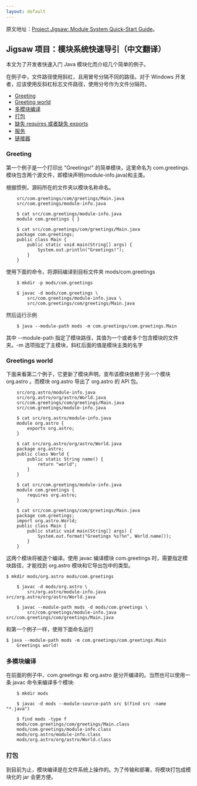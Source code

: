 ```yaml
---
layout: default
---
```


原文地址：[Project Jigsaw: Module System Quick-Start Guide](http://openjdk.java.net/projects/jigsaw/quick-start)。

## Jigsaw 项目：模块系统快速导引（中文翻译）

本文为了开发者快速入门 Java 模块化而介绍几个简单的例子。

在例子中，文件路径使用斜杠，且用冒号分隔不同的路径。对于 Windows 开发者，应该使用反斜杠标志文件路径，使用分号作为文件分隔符。

* [Greeting](#greetings)
* [Greeting world](#gworld)
* [多模块编译](#multi-module)
* [打包](#packaging)
* [缺失 requires 或者缺失 exports](#missing)
* [服务](#service)
* [链接器](#linker)

### <span id="greetings">Greeting</span>

第一个例子是一个打印出 "Greetings!" 的简单模块，这里命名为 com.greetings. 模块包含两个源文件，即模块声明(module-info.java)和主类。

根据惯例，源码所在的文件夹以模块名称命名。

```
	src/com.greetings/com/greetings/Main.java
	src/com.greetings/module-info.java

	$ cat src/com.greetings/module-info.java
	module com.greetings { }

	$ cat src/com.greetings/com/greetings/Main.java
	package com.greetings;
	public class Main {
		public static void main(String[] args) {
			System.out.println("Greetings!");
		}
	}
```

使用下面的命令，将源码编译到目标文件夹 mods/com.greetings

```
	$ mkdir -p mods/com.greetings

	$ javac -d mods/com.greetings \
		src/com.greetings/module-info.java \
		src/com.greetings/com/greetings/Main.java
```

然后运行示例

```
	$ java --module-path mods -m com.greetings/com.greetings.Main
```

其中 --module-path 指定了模块路径，其值为一个或者多个包含模块的文件夹。-m 选项指定了主模块，斜杠后面的值是模块主类的名字

### <span id="gworld">Greetings world</span>

下面来看第二个例子，它更新了模块声明，宣布该模块依赖于另一个模块 org.astro 。而模块 org.astro 导出了 org.astro 的 API 包。

```
    src/org.astro/module-info.java
    src/org.astro/org/astro/World.java
    src/com.greetings/com/greetings/Main.java
    src/com.greetings/module-info.java

    $ cat src/org.astro/module-info.java
    module org.astro {
        exports org.astro;
    }

    $ cat src/org.astro/org/astro/World.java
    package org.astro;
    public class World {
        public static String name() {
            return "world";
        }
    }

    $ cat src/com.greetings/module-info.java
    module com.greetings {
        requires org.astro;
    }

    $ cat src/com.greetings/com/greetings/Main.java
    package com.greetings;
    import org.astro.World;
    public class Main {
        public static void main(String[] args) {
            System.out.format("Greetings %s!%n", World.name());
        }
    }
```

这两个模块将被逐个编译。使用 javac 编译模块 com.greetings 时，需要指定模块路径，才能找到 org.astro 模块和它导出包中的类型。

```
$ mkdir mods/org.astro mods/com.greetings

    $ javac -d mods/org.astro \
        src/org.astro/module-info.java src/org.astro/org/astro/World.java

    $ javac --module-path mods -d mods/com.greetings \
        src/com.greetings/module-info.java src/com.greetings/com/greetings/Main.java
```

和第一个例子一样，使用下面命名运行

```
$ java --module-path mods -m com.greetings/com.greetings.Main
    Greetings world!
```

### <span id="multi-module">多模块编译</span>

在前面的例子中，com.greetings 和 org.astro 是分开编译的。当然也可以使用一条 javac 命令来编译多个模块:

```
    $ mkdir mods

    $ javac -d mods --module-source-path src $(find src -name "*.java")

    $ find mods -type f
    mods/com.greetings/com/greetings/Main.class
    mods/com.greetings/module-info.class
    mods/org.astro/module-info.class
    mods/org.astro/org/astro/World.class
```

### <span id = "packaging">打包</span>

到目前为止，模块编译是在文件系统上操作的。为了传输和部署，将模块打包成模块化的 jar 会更方便。

















